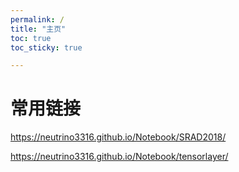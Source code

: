 ```yaml
---
permalink: /
title: "主页"
toc: true
toc_sticky: true

---
```


# 常用链接

https://neutrino3316.github.io/Notebook/SRAD2018/

https://neutrino3316.github.io/Notebook/tensorlayer/


